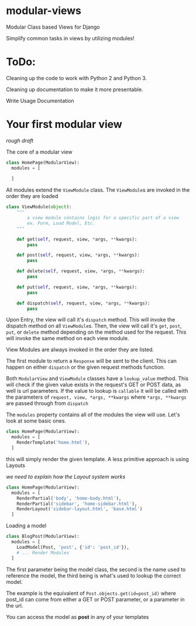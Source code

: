 # modular-views
Modular Class based Views for Django

Simplify common tasks in views by utilizing modules!

# ToDo:
Cleaning up the code to work with Python 2 and Python 3.

Cleaning up documentation to make it more presentable.

Write Usage Documentation


# Your first modular view
*rough draft*

The core of a modular view

```python
class HomePage(ModularView):
  modules = [
    
  ]
```
All modules extend the `ViewModule` class. The `ViewModule`s are invoked in the order they are loaded

```python
class ViewModule(object):
    """
        a view module contains logic for a specific part of a view
        ex. Form, Load Model, Etc.
    """

    def get(self, request, view, *args, **kwargs):
        pass

    def post(self, request, view, *args, **kwargs):
        pass

    def delete(self, request, view, *args, **kwargs):
        pass

    def put(self, request, view, *args, **kwargs):
        pass

    def dispatch(self, request, view, *args, **kwargs):
        pass
```

Upon Entry, the view will call it's `dispatch` method. This will invoke the dispatch method on all `ViewModule`s.
Then, the view will call it's `get`, `post`, `put`, or `delete` method depending on the method used for the request.
This will invoke the same method on each view module.

View Modules are always invoked in the order they are listed.

The first module to return a `Response` will be sent to the client. This can happen on either `dispatch` or the given request methods function.

Both `ModularView` and `ViewModule` classes have a `lookup_value` method.
This will check if the given value exists in the request's GET or POST data, as well is url parameters.
If the value to lookup is `callable` it will be called with the parameters of `request, view, *args, **kwargs` where
`*args, **kwargs` are passed through from `dispatch`

The `modules` property contains all of the modules the view will use. Let's look at some basic ones.

```python
class HomePage(ModularView):
  modules = [
    RenderTemplate('home.html'),
  ]
```

this will simply render the given template. A less primitive approach is using Layouts

*we need to explain how the Layout system works*

```python
class HomePage(ModularView):
  modules = [
    RenderPartial('body', 'home-body.html'),
    RenderPartial('sidebar', 'home-sidebar.html'),
    RenderLayout('sidebar-layout.html', 'base.html')
  ]
```

Loading a model

```python
class BlogPost(ModularView):
  modules = [
    LoadModel(Post, 'post', {'id': 'post_id'}),
    # ... Render Modules
  ]
```
The first parameter being the model class, the second is the name used to reference the model, the third being is what's used to lookup the correct model.

The example is the equivalent of `Post.objects.get(id=post_id)` where post_id can come from either a GET or POST parameter, or a parameter in the url.

You can access the model as **post** in any of your templates
